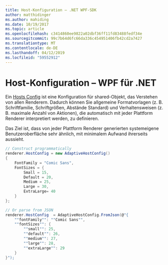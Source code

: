 ```yaml
---
title: Host-Konfiguration – .NET WPF-SDK
author: matthidinger
ms.author: mahiding
ms.date: 10/19/2017
ms.topic: article
ms.openlocfilehash: c3414860ee9822a02dbf36ff11fd83488fedf34e
ms.sourcegitcommit: 99c7b64d6fc66da336c454951406fb42cd2a7427
ms.translationtype: MT
ms.contentlocale: de-DE
ms.lasthandoff: 04/12/2019
ms.locfileid: "59552912"
---
```

# <a name="host-config---net-wpf"></a>Host-Konfiguration – WPF für .NET

Ein [Hosts Config](../../../rendering-cards/host-config.md) ist eine Konfiguration für shared-Objekt, das Verstehen von allen Renderern. Dadurch können Sie allgemeine Formatvorlagen (z. B. Schriftfamilie, Schriftgrößen, Abstände Standard) und Verhaltensweisen (z. B. maximale Anzahl von Aktionen), die automatisch mit jeder Plattform Renderer interpretiert werden, zu definieren. 

Das Ziel ist, dass von jeder Plattform Renderer generierten systemeigene Benutzeroberfläche sehr ähnlich, mit minimalem Aufwand ihrerseits aussieht.

```csharp
// Construct programmatically
renderer.HostConfig = new AdaptiveHostConfig() 
{
    FontFamily = "Comic Sans",
    FontSizes = {
        Small = 15,
        Default = 20,
        Medium = 25,
        Large = 30,
        ExtraLarge= 40
    }
};

// Or parse from JSON
renderer.HostConfig  = AdaptiveHostConfig.FromJson(@"{
    ""fontFamily"": ""Comic Sans"",
    ""fontSizes"": {
        ""small"": 25,
        ""default"": 26,
        ""medium"": 27,
        ""large"": 28,
        ""extraLarge"": 29
    }
}");
```